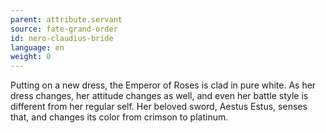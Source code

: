 ```yaml
---
parent: attribute.servant
source: fate-grand-order
id: nero-claudius-bride
language: en
weight: 0
---
```


Putting on a new dress, the Emperor of Roses is clad in pure white.
As her dress changes, her attitude changes as well, and even her battle style is different from her regular self.
Her beloved sword, Aestus Estus, senses that, and changes its color from crimson to platinum.
